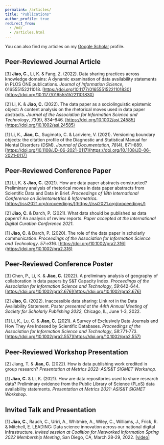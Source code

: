 ```yaml
---
permalink: /articles/
title: "Publications"
author_profile: true
redirect_from: 
  - /md/
  - /articles.html
---
```



You can also find my articles on my [Google Scholar](https://scholar.google.com/citations?user=tfCUOvkAAAAJ&hl=en) profile. 

## Peer-Reviewed Journal Article

[3]	**Jiao, C.**, Li, K. & Fang, Z. (2022). Data sharing practices across knowledge domains: A dynamic examination of data availability statements in PLOS ONE publications. _Journal of Information Science_, 016555152211018. [https://doi.org/10.1177/01655515221101830](https://doi.org/10.1177/01655515221101830)

[2]	Li, K. & **Jiao, C.** (2022). The data paper as a sociolinguistic epistemic object: A content analysis on the rhetorical moves used in data paper abstracts. _Journal of the Association for Information Science and Technology_, _73_(6), 834–846. [https://doi.org/10.1002/asi.24585](https://doi.org/10.1002/asi.24585)

[1]	Li, K., **Jiao, C.**, Sugimoto, C. & Lariviere, V. (2021). Versioning boundary objects: the citation profile of the Diagnostic and Statistical Manual for Mental Disorders (DSM). _Journal of Documentation_, _78_(4), 871–889. [https://doi.org/10.1108/JD-06-2021-0117](https://doi.org/10.1108/JD-06-2021-0117)

## Peer-Reviewed Conference Paper

[3]	Li, K. & **Jiao, C.** (2021). How are data paper abstracts constructed? Preliminary analysis of rhetorical moves in data paper abstracts from Scientific Data and Data in Brief. _Proceedings of 18th International Conference on Scientometrics & Informetrics_. [https://issi2021.org/proceedings/](https://issi2021.org/proceedings/)

[2]	**Jiao, C.** & Darch, P. (2021). What data should be published as data papers? An analysis of review reports. _Paper accepted at the International Digital Curation Conference 2021_.

[1]	**Jiao, C.** & Darch, P. (2020). The role of the data paper in scholarly communication. _Proceedings of the Association for Information Science and Technology_. _57_:e316. [https://doi.org/10.1002/pra2.316](https://doi.org/10.1002/pra2.316)

## Peer-Reviewed Conference Poster

[3]	Chen, P., Li, K. & **Jiao, C.** (2022). A preliminary analysis of geography of collaboration in data papers by S&T Capacity Index. _Proceedings of the Association for Information Science and Technology_, _59_:642-644. [https://doi.org/10.1002/pra2.676](https://doi.org/10.1002/pra2.676)

[2]	**Jiao, C.** (2022). Inaccessible data sharing: Link rot in the Data Availability Statement. _Poster presented at the 44th Annual Meeting of Society for Scholarly Publishing 2022_, Chicago, IL, June 1-3, 2022.

[1]	Li, K., Lu, C. & **Jiao, C.** (2021). A Survey of Exclusively Data Journals and How They Are Indexed by Scientific Databases. _Proceedings of the Association for Information Science and Technology_, _58_:771-773. [https://doi.org/10.1002/pra2.557](https://doi.org/10.1002/pra2.557)

## Peer-Reviewed Workshop Presentation

[2]	Jiang, T. & **Jiao, C.** (2022). How is data publishing work credited in group research? _Presentation at Metrics 2022: ASIS&T SIGMET Workshop_.

[1]	**Jiao, C.** & Li, K. (2021). How are data repositories used to share research data? Preliminary evidence from the Public Library of Science (PLoS) data availability statements. _Presentation at Metrics 2021: ASIS&T SIGMET Workshop_.

## Invited Talk and Presentation

[1]	**Jiao, C.**, Rauch, C., Uriri, A., Whitmire, A., Wiley, C., Williams, J., Frick, R. & Mitchell, E. LEADING: Data science innovation across our national digital infrastructure. _Invited session at Coalition for Networked Information Spring 2022 Membership Meeting_, San Diego, CA, March 28-29, 2022. [[video]](https://youtu.be/w1LkRdnMYm0)
